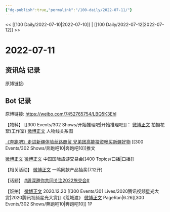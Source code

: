 ```yaml
---
{"dg-publish":true,"permalink":"/100-daily/2022-07-11/"}
---
```



<< [[100 Daily/2022-07-10\|2022-07-10]] | [[100 Daily/2022-07-12\|2022-07-12]] >>

# 2022-07-11

## 资讯站 记录

原博链接:

## Bot 记录

原博链接: https://weibo.com/7452765754/LBQ5K3Ehl

【物料】
[[300 Events/302 Shows/开始推理吧\|开始推理吧]]：
[微博正文](https://weibo.com/7478855230/LBLTs4zyo) 拍摄花絮(工作室)
[微博正文](https://weibo.com/2162247381/LBOme5wyJ) 人物线关系图

[《奔跑吧》走进新疆体验丝路商贸 兄弟团高能投资畅买新疆好物](https://weibo.cn/sinaurl?u=https%3A%2F%2Fmp.weixin.qq.com%2Fs%2Fy6JlPriaZAUCydN5c4ie2A) [[300 Events/302 Shows/奔跑吧10\|奔跑吧10]]推文

[微博正文](https://weibo.com/1662558237/LBNjYcIpl) [微博正文](https://weibo.com/1927786044/LBNS8BHGU) 中国国际旅游交易会[[400 Topics/口播\|口播]]

【相关活动】
[微博正文](https://weibo.com/1770633440/LBL0hd8D9) 一鸣同款产品抽奖(7.12开)

【话题】
[#周深邀你共同关注2022旅交会#](https://s.weibo.com/weibo?q=%23%E5%91%A8%E6%B7%B1%E9%82%80%E4%BD%A0%E5%85%B1%E5%90%8C%E5%85%B3%E6%B3%A82022%E6%97%85%E4%BA%A4%E4%BC%9A%23)

【饭拍】
[微博正文](https://weibo.com/2625070633/Lt8nKymAP) 2020.12.20 [[300 Events/301 Lives/2020腾讯视频星光大赏\|2020腾讯视频星光大赏]]《荒城渡》
[微博正文](https://weibo.com/7633014126/LBP284BPk) PageRan|6.26[[300 Events/302 Shows/奔跑吧10\|奔跑吧10]] 1P
